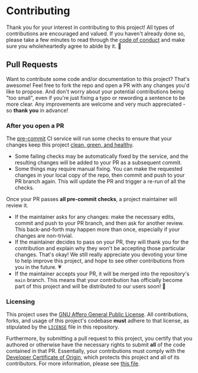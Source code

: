 # Contributing

Thank you for your interest in contributing to this project! All types of
contributions are encouraged and valued. If you haven't already done so, please
take a few minutes to read through the [code of conduct][coc] and make sure you
wholeheartedly agree to abide by it. 💖

## Pull Requests

Want to contribute some code and/or documentation to this project? That's
awesome! Feel free to fork the repo and open a PR with any changes you'd like to
propose. And don't worry about your potential contributions being "too small",
even if you're just fixing a typo or rewording a sentence to be more clear. Any
improvements are welcome and very much appreciated - so **thank you** in
advance!

### After you open a PR

The [pre-commit](https://pre-commit.com/) CI service will run some checks to
ensure that your changes keep this project [clean, green, and healthy][ci].

- Some failing checks may be automatically fixed by the service, and the
  resulting changes will be added to your PR as a subsequent commit.
- Some things may require manual fixing. You can make the requested changes in
  your local copy of the repo, then commit and push to your PR branch again.
  This will update the PR and trigger a re-run of all the checks.

Once your PR passes **all pre-commit checks**, a project maintainer will review
it.

- If the maintainer asks for any changes: make the necessary edits, commit and
  push to your PR branch, and then ask for another review. This back-and-forth
  may happen more than once, especially if your changes are non-trivial.
- If the maintainer decides to pass on your PR, they will thank you for the
  contribution and explain why they won't be accepting those particular changes.
  That's okay! We still really appreciate you devoting your time to help improve
  this project, and hope to see other contributions from you in the future. 💗
- If the maintainer accepts your PR, it will be merged into the repository's
  `main` branch. This means that your contribution has officially become part of
  this project and will be distributed to our users soon! 🎉

### Licensing

This project uses the [GNU Affero General Public License]. All contributions,
forks, and usage of this project's codebase **must** adhere to that license, as
stipulated by the [`LICENSE`](/LICENSE) file in this repository.

Furthermore, by submitting a pull request to this project, you certify that you
authored or otherwise have the necessary rights to submit **all** of the code
contained in that PR. Essentially, your contributions must comply with the
[Developer Certificate of Origin](https://developercertificate.org/), which
protects this project and all of its contributors. For more information, please
see [this file][developer_certificate.md].

[coc]: https://github.com/nuztalgia/.github/blob/main/.github/code_of_conduct.md
[ci]: https://results.pre-commit.ci/latest/github/nuztalgia/transit-time/main
[gnu affero general public license]: https://www.gnu.org/licenses/agpl-3.0.html
[developer_certificate.md]:
  https://github.com/nuztalgia/.github/blob/main/.github/developer_certificate.md
